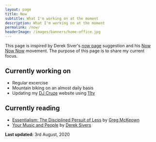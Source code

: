 ```yaml
---
layout: page
title: Now
subtitle: What I'm working on at the moment
description: What I'm working on at the moment
permalink: /now/
headerImage: /images/banners/home-office.jpg
---
```


This page is inspired by Derek Siver's [now page](http://sivers.org/now) suggestion and his [Now Now Now](http://nownownow.com/) movement. The purpose of this page is to share my current focus.

## Currently working on

- Regular excercise
- Mountain biking on an almost daily basis
- Updating my [DJ Cruze](http://www.djcruze.co.uk/) website using [11ty](https://www.11ty.dev/)

## Currently reading

- [Essentialism: The Disciplined Persuit of Less](https://amzn.to/3ivZ57Z) by [Greg McKeown](https://gregmckeown.com/)
- [Your Music and People](https://sivers.org/m) by [Derek Sivers](https://sivers.org)

**Last updated:** 3rd August, 2020
